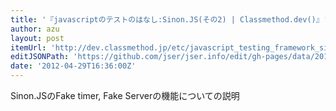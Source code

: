 ```yaml
---
title: '『javascriptのテストのはなし:Sinon.JS(その2) | Classmethod.dev()』'
author: azu
layout: post
itemUrl: 'http://dev.classmethod.jp/etc/javascript_testing_framework_sinonjs/'
editJSONPath: 'https://github.com/jser/jser.info/edit/gh-pages/data/2012/04/index.json'
date: '2012-04-29T16:36:00Z'
---
```

Sinon.JSのFake timer, Fake Serverの機能についての説明
